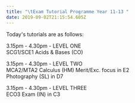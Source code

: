 ```yaml
---
title: "\tExam Tutorial Programme Year 11-13 "
date: 2019-09-02T21:15:54.605Z
---
```

Today's tutorials are as follows:

3.15pm - 4.30pm - LEVEL ONE  
SCG1/SCE1 Acids & Bases (CO)

3.15pm - 4.30pm - LEVEL TWO  
MCA2/MTA2 Calculus (HM) Merit/Exc. focus in E2  
Photography (SL) in D7

3.15pm - 4.30pm - LEVEL THREE  
ECO3 Exam (IN) in C3
